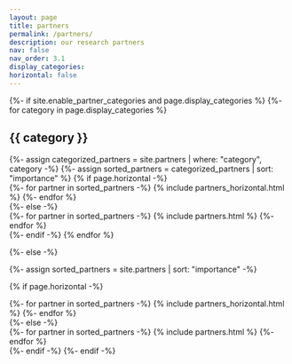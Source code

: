 ```yaml
---
layout: page
title: partners
permalink: /partners/
description: our research partners
nav: false
nav_order: 3.1
display_categories: 
horizontal: false
---
```


<!-- pages/partners.md -->
<div class="partners">
{%- if site.enable_partner_categories and page.display_categories %}
  <!-- Display categorized partners -->
  {%- for category in page.display_categories %}
  <h2 class="category">{{ category }}</h2>
  {%- assign categorized_partners = site.partners | where: "category", category -%}
  {%- assign sorted_partners = categorized_partners | sort: "importance" %}
  <!-- Generate cards for each partner -->
  {% if page.horizontal -%}
  <div class="container">
    <div class="row row-cols-2">
    {%- for partner in sorted_partners -%}
      {% include partners_horizontal.html %}
    {%- endfor %}
    </div>
  </div>
  {%- else -%}
  <div class="grid">
    {%- for partner in sorted_partners -%}
      {% include partners.html %}
    {%- endfor %}
  </div>
  {%- endif -%}
  {% endfor %}

{%- else -%}
<!-- Display partners without categories -->
  {%- assign sorted_partners = site.partners | sort: "importance" -%}
  <!-- Generate cards for each partner -->
  {% if page.horizontal -%}
  <div class="container">
    <div class="row row-cols-2">
    {%- for partner in sorted_partners -%}
      {% include partners_horizontal.html %}
    {%- endfor %}
    </div>
  </div>
  {%- else -%}
  <div class="grid">
    {%- for partner in sorted_partners -%}
      {% include partners.html %}
    {%- endfor %}
  </div>
  {%- endif -%}
{%- endif -%}
</div>
